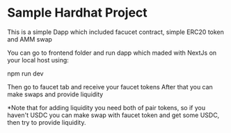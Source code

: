 # Sample Hardhat Project


This is a simple Dapp which included facucet contract, simple ERC20 token and AMM swap 

You can go to frontend folder and run dapp which maded with NextJs on your local host using:

npm run dev

Then go to faucet tab and receive your faucet tokens
After that you can make swaps and provide liquidity

*Note that for adding liquidity you need both of pair tokens, so if you haven't USDC you can make swap with faucet token and get some USDC, then try to provide liquidity.


